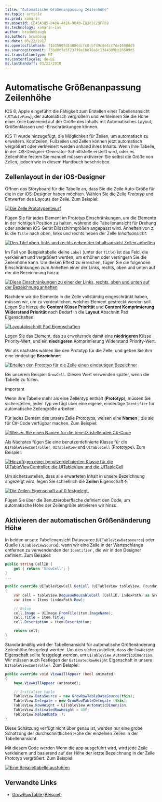 ```yaml
---
title: "Automatische Größenanpassung Zeilenhöhe"
ms.topic: article
ms.prod: xamarin
ms.assetid: CE45A385-D40A-482A-90A0-E8382C2BFFB9
ms.technology: xamarin-ios
author: bradumbaugh
ms.author: brumbaug
ms.date: 03/22/2017
ms.openlocfilehash: f1b35905d14086dcfc0cb749c8e4cc7de1608dd5
ms.sourcegitcommit: 73bd0c7e5f237f0a1be70a6c1384309bb26609d5
ms.translationtype: MT
ms.contentlocale: de-DE
ms.lasthandoff: 03/22/2018
---
```

# <a name="auto-sizing-row-height"></a>Automatische Größenanpassung Zeilenhöhe

IOS 8, Apple eingeführt die Fähigkeit zum Erstellen einer Tabellenansicht (`UITableView`), der automatisch vergrößern und verkleinern Sie die Höhe einer Zeile basierend auf der Größe des Inhalts mit Automatisches Layout, Größenklassen und -Einschränkungen können.

iOS 11 wurde hinzugefügt, die Möglichkeit für Zeilen, um automatisch zu erweitern. Kopfzeilen, Fußzeilen und Zellen können jetzt automatisch vergrößert oder verkleinert werden anhand ihres Inhalts. Wenn Ihre Tabelle, in der iOS-Designer-Generator-Schnittstelle erstellt wird, oder es Zeilenhöhe festem Sie manuell müssen aktivieren Sie selbst die Größe von Zellen, jedoch wie in diesem Handbuch beschrieben.

## <a name="cell-layout-in-the-ios-designer"></a>Zellenlayout in der iOS-Designer

Öffnen das Storyboard für die Tabelle an, dass Sie die Zeile Auto-Größe für die in der iOS-Designer haben möchten. Wählen Sie die Zelle *Prototyp* und Entwerfen des Layouts der Zelle. Zum Beispiel:

[![](autosizing-row-height-images/table01.png "Die Zelle Prototypentwurf")](autosizing-row-height-images/table01.png#lightbox)

Fügen Sie für jedes Element im Prototyp Einschränkungen, um die Elemente in der richtigen Position zu halten, während die Tabellenansicht für Drehung oder anderen iOS-Gerät Bildschirmgrößen angepasst wird. Anheften von z. B. die `Title` nach oben, links und rechts neben der Zelle *Inhaltsansicht*:

[![](autosizing-row-height-images/table02.png "Den Titel oben, links und rechts neben der Inhaltsansicht Zellen anheften")](autosizing-row-height-images/table02.png#lightbox)

Im Fall von Beispieltabelle kleine `Label` (unter der `Title`) ist das Feld, die verkleinert und vergrößert werden, um erhöhen oder verringern Sie die Zeilenhöhe kann. Um diesen Effekt zu erreichen, fügen Sie die folgenden Einschränkungen zum Anheften einer der Links, rechts, oben und unten auf der die Bezeichnung hinzu:

[![](autosizing-row-height-images/table03.png "Diese Einschränkungen zu einer der Links, rechts, oben und unten auf der Bezeichnung anheften")](autosizing-row-height-images/table03.png#lightbox)

Nachdem wir die Elemente in die Zelle vollständig eingeschränkt haben, müssen wir, um zu verdeutlichen, welches Element gestreckt werden soll. Legen Sie hierzu die **Content Küsse Priorität** und **Content Komprimierung Widerstand Priorität** nach Bedarf in die **Layout** Abschnitt Pad Eigenschaften:

[![](autosizing-row-height-images/table03a.png "Layoutabschnitt Pad Eigenschaften")](autosizing-row-height-images/table03a.png#lightbox)

Legen Sie das Element, das zu erweiternde damit eine **niedrigeren** Küsse Priority-Wert, und ein **niedrigeren** Komprimierung Widerstand Priority-Wert.

Wir als nächstes wählen Sie den Prototyp für die Zelle, und geben Sie ihm eine eindeutige **Bezeichner**:

[![](autosizing-row-height-images/table04.png "Erteilen den Prototyp für die Zelle einen eindeutigen Bezeichner")](autosizing-row-height-images/table04.png#lightbox)

Bei unserem Beispiel `GrowCell`. Diesen Wert verwenden später, wenn die Tabelle zu füllen.

> [!IMPORTANT]
> Wenn Ihre Tabelle mehr als eine Zellentyp enthält (**Prototyp**), müssen Sie sicherstellen, jeder Typ verfügt über eine eigene, eindeutige `Identifier` für automatische Zeilengröße arbeiten.

Für jedes Element des unsere Zelle Prototyps, weisen eine **Namen** , die sie für C#-Code verfügbar machen. Zum Beispiel:

[![](autosizing-row-height-images/table05.png "Weisen Sie einen Namen für die bereitzustellenden C#-Code")](autosizing-row-height-images/table05.png#lightbox)

Als Nächstes fügen Sie eine benutzerdefinierte Klasse für die `UITableViewController`, `UITableView` und `UITableCell` (Prototype). Zum Beispiel: 

[![](autosizing-row-height-images/table06.png "Hinzufügen einer benutzerdefinierten Klasse für die UITableViewController, die UITableView und die UITableCell")](autosizing-row-height-images/table06.png#lightbox)

Um sicherzustellen, dass alle erwarteten Inhalt in unsere Bezeichnung angezeigt wird, legen Sie schließlich die **Zeilen** Eigenschaft `0`:

[![](autosizing-row-height-images/table06.png "Die Zeilen-Eigenschaft auf 0 festgelegt.")](autosizing-row-height-images/table06a.png#lightbox)

Fügen Sie über die Benutzeroberfläche definiert den Code, um automatische Höhe der Zeilengröße aktivieren wir hinzu.

## <a name="enabling-auto-resizing-height"></a>Aktivieren der automatischen Größenänderung Höhe

In beiden unsere Tabellenansicht Datasource (`UITableViewDatasource`) oder Quelle (`UITableViewSource`), wenn wir eine Zelle in der Warteschlange entfernen zu verwendenden der `Identifier` , die wir in den Designer definiert. Zum Beispiel:

```csharp
public string CellID {
    get { return "GrowCell"; }
}
...

public override UITableViewCell GetCell (UITableView tableView, Foundation.NSIndexPath indexPath)
{
    var cell = tableView.DequeueReusableCell (CellID, indexPath) as GrowRowTableCell;
    var item = Items [indexPath.Row];

    // Setup
    cell.Image = UIImage.FromFile(item.ImageName);
    cell.Title = item.Title;
    cell.Description = item.Description;

    return cell;
}
```

Standardmäßig wird der Tabellenansicht für automatische Größenänderung Zeilenhöhe festgelegt werden. Um dies sicherzustellen, dass die `RowHeight` Eigenschaft sollte festgelegt werden, um `UITableView.AutomaticDimension`. Wir müssen auch Festlegen der `EstimatedRowHeight` Eigenschaft in unsere `UITableViewController`. Zum Beispiel:

```csharp
public override void ViewWillAppear (bool animated)
{
    base.ViewWillAppear (animated);

    // Initialize table
    TableView.DataSource = new GrowRowTableDataSource(this);
    TableView.Delegate = new GrowRowTableDelegate (this);
    TableView.RowHeight = UITableView.AutomaticDimension;
    TableView.EstimatedRowHeight = 40f;
    TableView.ReloadData ();
}
```

Diese Schätzung verfügt nicht über genau ist, werden nur eine grobe Schätzung der durchschnittlichen Höhe der einzelnen Zeilen in der Tabellenansicht.

Mit diesem Code werden Wenn die app ausgeführt wird, wird jede Zeile verkleinern und basierend auf der Höhe der letzte Bezeichnung in der Zelle Prototyp vergrößert. Zum Beispiel:

[![](autosizing-row-height-images/table07.png "Eine Beispieltabelle ausführen")](autosizing-row-height-images/table07.png#lightbox)


## <a name="related-links"></a>Verwandte Links

- [GrowRowTable (Beispiel)](https://developer.xamarin.com/samples/monotouch/GrowRowTable/)
